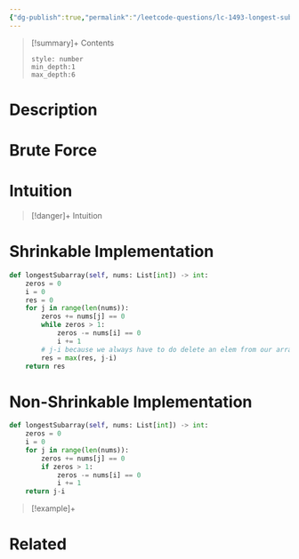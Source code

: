 ```yaml
---
{"dg-publish":true,"permalink":"/leetcode-questions/lc-1493-longest-subarray-of-1-s-after-deleting-one-element/","title":"LC 1493. Longest Subarray of 1's After Deleting One Element","tags":["lc-medium","sliding-window"]}
---
```



>[!summary]+ Contents
>```toc
>style: number
>min_depth:1
>max_depth:6
>```

# Description

# Brute Force
# Intuition

>[!danger]+ Intuition

# Shrinkable Implementation
```python
def longestSubarray(self, nums: List[int]) -> int:
	zeros = 0
	i = 0
	res = 0
	for j in range(len(nums)):
		zeros += nums[j] == 0
		while zeros > 1:
			zeros -= nums[i] == 0
			i += 1
		# j-i because we always have to do delete an elem from our array
		res = max(res, j-i)
	return res
```
# Non-Shrinkable Implementation
```python
def longestSubarray(self, nums: List[int]) -> int:
	zeros = 0
	i = 0
	for j in range(len(nums)):
		zeros += nums[j] == 0
		if zeros > 1:
			zeros -= nums[i] == 0
			i += 1
	return j-i
```

>[!example]+ 


# Related
